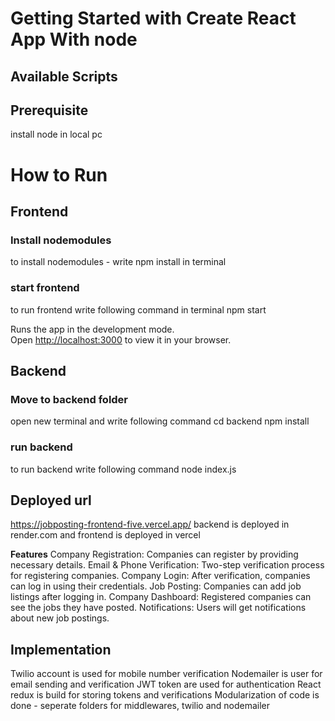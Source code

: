 # Getting Started with Create React App With node



## Available Scripts

## Prerequisite 
install node in local pc
# How to Run
## Frontend
### Install nodemodules
to install nodemodules - write npm install in terminal
### start frontend
to run frontend write following command in terminal
npm start

Runs the app in the development mode.\
Open [http://localhost:3000](http://localhost:3000) to view it in your browser.

## Backend
### Move to backend folder 
open new terminal and write following command
cd backend
npm install 

### run backend
to run backend write following command
node index.js

## Deployed url 
https://jobposting-frontend-five.vercel.app/
backend is deployed in render.com and frontend is deployed in vercel

**Features**
Company Registration: Companies can register by providing necessary details.
Email & Phone Verification: Two-step verification process for registering companies.
Company Login: After verification, companies can log in using their credentials.
Job Posting: Companies can add job listings after logging in.
Company Dashboard: Registered companies can see the jobs they have posted.
Notifications: Users will get notifications about new job postings.

## Implementation 
Twilio account is used for mobile number verification
Nodemailer is user for email sending and verification
JWT token are used for authentication
React redux is build for storing tokens and verifications
Modularization of code is done - seperate folders for middlewares, twilio and nodemailer




